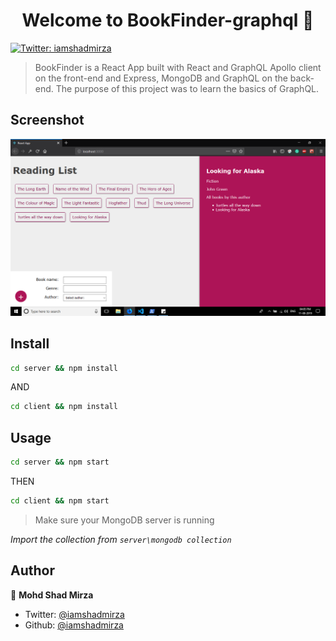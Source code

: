 <h1 align="center">Welcome to BookFinder-graphql 👋</h1>
<p>
  <a href="https://twitter.com/iamshadmirza">
    <img alt="Twitter: iamshadmirza" src="https://img.shields.io/twitter/follow/iamshadmirza.svg?style=social" target="_blank" />
  </a>
</p>

> BookFinder is a React App built with React and GraphQL Apollo client on the front-end and Express, MongoDB and GraphQL on the back-end. The purpose of this project was to learn the basics of GraphQL.

## Screenshot
!['BookFinder'](https://raw.githubusercontent.com/iamshadmirza/BookFinder-graphql/master/BookFinder.png)

## Install

```sh
cd server && npm install
```
AND
```sh
cd client && npm install
```

## Usage

```sh
cd server && npm start
```
THEN
```sh
cd client && npm start
```
> Make sure your MongoDB server is running

*Import the collection from `server\mongodb collection`*
## Author

👤 **Mohd Shad Mirza**

* Twitter: [@iamshadmirza](https://twitter.com/iamshadmirza)
* Github: [@iamshadmirza](https://github.com/iamshadmirza)
